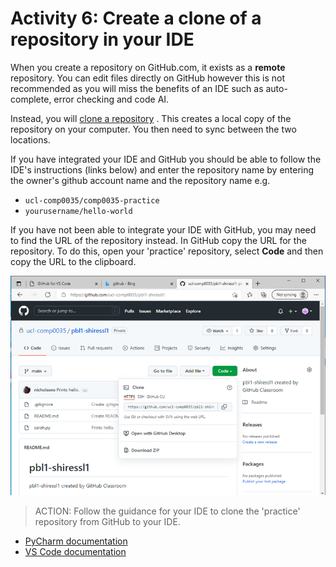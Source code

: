 # Activity 6: Create a clone of a repository in your IDE

When you create a repository on GitHub.com, it exists as a **remote** repository. You can edit files
directly on GitHub however this is not recommended as you will miss the benefits of an IDE such as auto-complete, error
checking and code AI.

Instead, you
will [clone a repository](https://docs.github.com/en/github/creating-cloning-and-archiving-repositories/cloning-a-repository-from-github/cloning-a-repository)
. This creates a local copy of the repository on your computer. You then need to sync between the two locations.

If you have integrated your IDE and GitHub you should be able to follow the IDE's instructions (links below) and enter
the repository name by entering the owner's github account name and the repository name e.g.

- `ucl-comp0035/comp0035-practice`
- `yourusername/hello-world`

If you have not been able to integrate your IDE with GitHub, you may need to find the URL of the repository instead. In 
GitHub copy the URL for the repository. To do this, open your 'practice' repository, select **Code** and then copy the 
URL to the clipboard.

![GitHub clone or download](../img/gh-clone.png)

> ACTION: Follow the guidance for your IDE to clone the 'practice' repository from GitHub to your IDE.

- [PyCharm documentation](https://www.jetbrains.com/help/pycharm/manage-projects-hosted-on-github.html#clone-from-GitHub)
- [VS Code documentation](https://code.visualstudio.com/docs/sourcecontrol/github#_cloning-a-repository)
